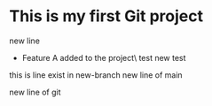 # This is my first Git project

new line
- Feature A added to the project\\
test
new test


this is line exist in new-branch
new line of main



new line of git
